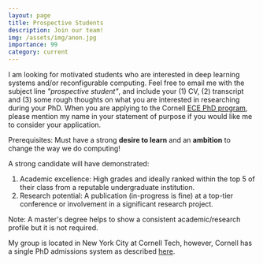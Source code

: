 ```yaml
---
layout: page
title: Prospective Students
description: Join our team!
img: /assets/img/anon.jpg
importance: 99
category: current
---
```


I am looking for motivated students who are interested in deep learning systems and/or reconfigurable computing.
Feel free to email me with the subject line *"prospective student"*, and include your (1) CV, (2) transcript and (3) some rough thoughts on what you are interested in researching during your PhD.
When you are applying to the Cornell [ECE PhD program](https://www.ece.cornell.edu/ece/programs/graduate-programs/phd-program/phd-admission-process), please mention my name in your statement of purpose if you would like me to consider your application.

Prerequisites: Must have a strong **desire to learn** and an **ambition** to change the way we do computing!

A strong candidate will have demonstrated:

1. Academic excellence: High grades and ideally ranked within the top 5 of their class from a reputable undergraduate institution.
1. Research potential: A publication (in-progress is fine) at a top-tier conference or involvement in a significant research project.

Note: A master's degree helps to show a consistent academic/research profile but it is not required.

My group is located in New York City at Cornell Tech, however, Cornell has a single PhD admissions system as described [here](https://tech.cornell.edu/programs/phd/phd-studies/).

